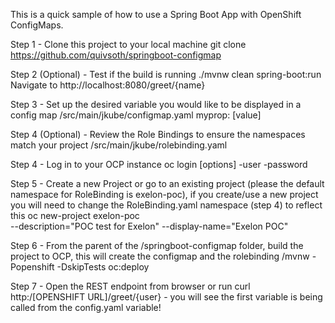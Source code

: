 This is a quick sample of how to use a Spring Boot App with OpenShift ConfigMaps.

Step 1 - Clone this project to your local machine
git clone https://github.com/quivsoth/springboot-configmap

Step 2 (Optional) - Test if the build is running
./mvnw clean spring-boot:run
Navigate to http://localhost:8080/greet/{name}

Step 3 - Set up the desired variable you would like to be displayed in a config map
/src/main/jkube/configmap.yaml
myprop: [value]

Step 4 (Optional) - Review the Role Bindings to ensure the namespaces match your project
/src/main/jkube/rolebinding.yaml

Step 4 - Log in to your OCP instance
oc login [options] -user -password

Step 5 - Create a new Project or go to an existing project (please the default namespace for RoleBinding is exelon-poc), if you create/use a new project you will need to change the RoleBinding.yaml namespace (step 4) to reflect this
oc new-project exelon-poc \
    --description="POC test for Exelon" --display-name="Exelon POC"

Step 6 - From the parent of the /springboot-configmap folder, build the project to OCP, this will create the configmap and the rolebinding
/mvnw -Popenshift -DskipTests oc:deploy

Step 7 - Open the REST endpoint from browser or run curl
http:/[OPENSHIFT URL]/greet/{user} - you will see the first variable is being called from the config.yaml variable!